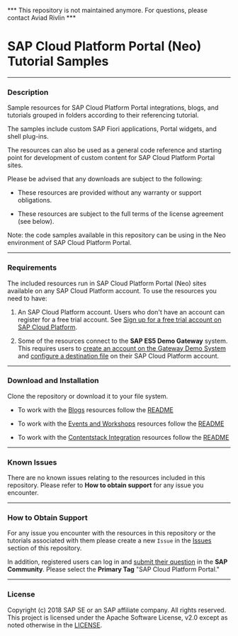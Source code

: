 *** This repository is not maintained anymore. For questions, please contact Aviad Rivlin ***

# SAP Cloud Platform Portal (Neo) Tutorial Samples

***
### Description
Sample resources for SAP Cloud Platform Portal integrations, blogs, and tutorials grouped in folders according to their referencing tutorial.

The samples include custom SAP Fiori applications, Portal widgets, and shell plug-ins.

The resources can also be used as a general code reference and starting point for development of custom content for SAP Cloud Platform Portal sites.

Please be advised that any downloads are subject to the following:

* These resources are provided without any warranty or support obligations.

* These resources are subject to the full terms of the license agreement (see below).

Note: the code samples available in this repository can be using in the Neo environment of SAP Cloud Platform Portal. 

***
### Requirements
The included resources run in SAP Cloud Platform Portal (Neo) sites available on any SAP Cloud Platform account.
To use the resources you need to have:
1. An SAP Cloud Platform account. Users who don't have an account can register for a free trial account.
	See [Sign up for a free trial account on SAP Cloud Platform](https://www.sap.com/developer/tutorials/hcp-create-trial-account.html).

2. Some of the resources connect to the **SAP ES5 Demo Gateway** system. This requires users to [create an account on the Gateway Demo System ](https://www.sap.com/developer/tutorials/gateway-demo-signup.html) and [configure a destination file](https://www.sap.com/developer/tutorials/teched-2016-3.html) on their SAP Cloud Platform account.


***
### Download and Installation

Clone the repository or download it to your file system.
- To work with the [Blogs](Blogs) resources follow the [README](Blogs/README.md)

- To work with the [Events and Workshops](Events%20and%20Workshops) resources follow the [README](Events%20and%20Workshops/README.md)

- To work with the [Contentstack Integration](Portal%20Integrations/Contentstack%20Integration) resources follow the [README](Portal%20Integrations/Contentstack%20Integration/README.md)

***
### Known Issues
There are no known issues relating to the resources included in this repository. Please refer to **How to obtain support** for any issue you encounter.

***
### How to Obtain Support
For any issue you encounter with the resources in this repository or the tutorials associated with them please create a new `Issue` in the [Issues](https://github.com/SAP/cloud-portal-tutorial-samples/issues) section of this repository.

In addition, registered users can log in and [submit their question](https://answers.sap.com/questions/ask.html) in the **SAP Community**. Please select the **Primary Tag** "SAP Cloud Platform Portal."

***
### License
Copyright (c) 2018 SAP SE or an SAP affiliate company. All rights reserved. This project is licensed under the Apache Software License, v2.0 except as noted otherwise in the [LICENSE](LICENSE "License file").
